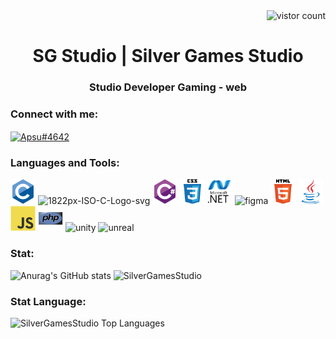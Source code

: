 <img src="https://profile-counter.glitch.me/Predator-of-the-code/count.svg" alt="vistor count" height="30" align="right"/>
<br>
<h1 align="center">SG Studio | Silver Games Studio</h1>
<h3 align="center">Studio Developer Gaming - web</h3>

<h3 align="left">Connect with me:</h3>
<a href="https://discord.gg/snvCxGN5QE" target="_blank"><img align="center" src="https://raw.githubusercontent.com/rahuldkjain/github-profile-readme-generator/master/src/images/icons/Social/discord.svg" alt="Apsu#4642" height="30" width="40"/></a>

<h3 align="left">Languages and Tools:</h3>
<p align="left"><img src="https://raw.githubusercontent.com/devicons/devicon/master/icons/c/c-original.svg" alt="c" width="40" height="40"/>
<img src="https://i.ibb.co/fCg8rdg/1822px-ISO-C-Logo-svg.png" alt="1822px-ISO-C-Logo-svg" border="0" height="40">
<img src="https://raw.githubusercontent.com/devicons/devicon/master/icons/csharp/csharp-original.svg" alt="csharp" width="40" height="40"/> 
<img src="https://raw.githubusercontent.com/devicons/devicon/master/icons/css3/css3-original-wordmark.svg" alt="css3" width="40" height="40"/>
<img src="https://raw.githubusercontent.com/devicons/devicon/master/icons/dot-net/dot-net-original-wordmark.svg" alt="dotnet" width="40" height="40"/> 
<img src="https://www.vectorlogo.zone/logos/figma/figma-icon.svg" alt="figma" width="40" height="40"/> 
<img src="https://raw.githubusercontent.com/devicons/devicon/master/icons/html5/html5-original-wordmark.svg" alt="html5" width="40" height="40"/>
<img src="https://raw.githubusercontent.com/devicons/devicon/master/icons/java/java-original.svg" alt="java" width="40" height="40"/> 
<img src="https://raw.githubusercontent.com/devicons/devicon/master/icons/javascript/javascript-original.svg" alt="javascript" width="40" height="40"/> 
<img src="https://raw.githubusercontent.com/devicons/devicon/master/icons/php/php-original.svg" alt="php" width="40" height="40"/> 
<img src="https://www.vectorlogo.zone/logos/unity3d/unity3d-icon.svg" alt="unity" width="40" height="40"/> 
<img src="https://raw.githubusercontent.com/kenangundogan/fontisto/036b7eca71aab1bef8e6a0518f7329f13ed62f6b/icons/svg/brand/unreal-engine.svg" alt="unreal" width="40" height="40"/></p>
<p><!-- Best top langage --> </p>


<h3 align="left">Stat:</h3>

![Anurag's GitHub stats](https://github-readme-stats.vercel.app/api?username=SilverGamesStudio&show_icons=true&theme=dark) 
<img alt="SilverGamesStudio" src="https://github-readme-streak-stats.herokuapp.com/?user=SilverGamesStudio&theme=black-ice&hide_border=1px_solid_white&stroke=0001&background=060A0CD0"/>

<h3 align="left">Stat Language:</h3>
<img alt="SilverGamesStudio Top Languages" src="https://github-readme-stats.vercel.app/api/top-langs/?username=SilverGamesStudio&langs_count=8&count_private=true&layout=compact&theme=react&hide_border=true&bg_color=0D1117"/></a>
